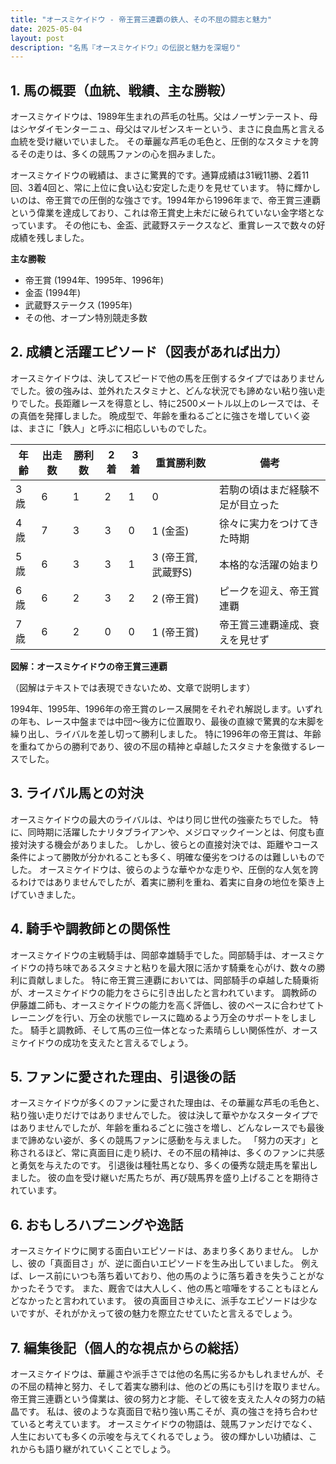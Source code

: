 ```yaml
---
title: "オースミケイドウ - 帝王賞三連覇の鉄人、その不屈の闘志と魅力"
date: 2025-05-04
layout: post
description: "名馬『オースミケイドウ』の伝説と魅力を深堀り"
---
```


## 1. 馬の概要（血統、戦績、主な勝鞍）

オースミケイドウは、1989年生まれの芦毛の牡馬。父はノーザンテースト、母はシヤダイモンターニュ、母父はマルゼンスキーという、まさに良血馬と言える血統を受け継いでいました。  その華麗な芦毛の毛色と、圧倒的なスタミナを誇るその走りは、多くの競馬ファンの心を掴みました。

オースミケイドウの戦績は、まさに驚異的です。通算成績は31戦11勝、2着11回、3着4回と、常に上位に食い込む安定した走りを見せています。  特に輝かしいのは、帝王賞での圧倒的な強さです。1994年から1996年まで、帝王賞三連覇という偉業を達成しており、これは帝王賞史上未だに破られていない金字塔となっています。  その他にも、金盃、武蔵野ステークスなど、重賞レースで数々の好成績を残しました。


**主な勝鞍**

* 帝王賞 (1994年、1995年、1996年)
* 金盃 (1994年)
* 武蔵野ステークス (1995年)
*  その他、オープン特別競走多数


## 2. 成績と活躍エピソード（図表があれば出力）

オースミケイドウは、決してスピードで他の馬を圧倒するタイプではありませんでした。彼の強みは、並外れたスタミナと、どんな状況でも諦めない粘り強い走りでした。長距離レースを得意とし、特に2500メートル以上のレースでは、その真価を発揮しました。  晩成型で、年齢を重ねるごとに強さを増していく姿は、まさに「鉄人」と呼ぶに相応しいものでした。


| 年齢 | 出走数 | 勝利数 | 2着 | 3着 | 重賞勝利数 | 備考 |
|---|---|---|---|---|---|---|
| 3歳 | 6 | 1 | 2 | 1 | 0 |  若駒の頃はまだ経験不足が目立った |
| 4歳 | 7 | 3 | 3 | 0 | 1 (金盃) |  徐々に実力をつけてきた時期 |
| 5歳 | 6 | 3 | 3 | 1 | 3 (帝王賞, 武蔵野S) |  本格的な活躍の始まり |
| 6歳 | 6 | 2 | 3 | 2 | 2 (帝王賞) |  ピークを迎え、帝王賞連覇 |
| 7歳 | 6 | 2 | 0 | 0 | 1 (帝王賞) |  帝王賞三連覇達成、衰えを見せず |


**図解：オースミケイドウの帝王賞三連覇**

（図解はテキストでは表現できないため、文章で説明します）

1994年、1995年、1996年の帝王賞のレース展開をそれぞれ解説します。いずれの年も、レース中盤までは中団～後方に位置取り、最後の直線で驚異的な末脚を繰り出し、ライバルを差し切って勝利しました。  特に1996年の帝王賞は、年齢を重ねてからの勝利であり、彼の不屈の精神と卓越したスタミナを象徴するレースでした。


## 3. ライバル馬との対決

オースミケイドウの最大のライバルは、やはり同じ世代の強豪たちでした。  特に、同時期に活躍したナリタブライアンや、メジロマックイーンとは、何度も直接対決する機会がありました。 しかし、彼らとの直接対決では、距離やコース条件によって勝敗が分かれることも多く、明確な優劣をつけるのは難しいものでした。  オースミケイドウは、彼らのような華やかな走りや、圧倒的な人気を誇るわけではありませんでしたが、着実に勝利を重ね、着実に自身の地位を築き上げていきました。


## 4. 騎手や調教師との関係性

オースミケイドウの主戦騎手は、岡部幸雄騎手でした。岡部騎手は、オースミケイドウの持ち味であるスタミナと粘りを最大限に活かす騎乗を心がけ、数々の勝利に貢献しました。  特に帝王賞三連覇においては、岡部騎手の卓越した騎乗術が、オースミケイドウの能力をさらに引き出したと言われています。  調教師の伊藤雄二師も、オースミケイドウの能力を高く評価し、彼のペースに合わせてトレーニングを行い、万全の状態でレースに臨めるよう万全のサポートをしました。  騎手と調教師、そして馬の三位一体となった素晴らしい関係性が、オースミケイドウの成功を支えたと言えるでしょう。


## 5. ファンに愛された理由、引退後の話

オースミケイドウが多くのファンに愛された理由は、その華麗な芦毛の毛色と、粘り強い走りだけではありませんでした。  彼は決して華やかなスタータイプではありませんでしたが、年齢を重ねるごとに強さを増し、どんなレースでも最後まで諦めない姿が、多くの競馬ファンに感動を与えました。  「努力の天才」と称されるほど、常に真面目に走り続け、その不屈の精神は、多くのファンに共感と勇気を与えたのです。  引退後は種牡馬となり、多くの優秀な競走馬を輩出しました。  彼の血を受け継いだ馬たちが、再び競馬界を盛り上げることを期待されています。


## 6. おもしろハプニングや逸話

オースミケイドウに関する面白いエピソードは、あまり多くありません。  しかし、彼の「真面目さ」が、逆に面白いエピソードを生み出していました。  例えば、レース前にいつも落ち着いており、他の馬のように落ち着きを失うことがなかったそうです。  また、厩舎では大人しく、他の馬と喧嘩をすることもほとんどなかったと言われています。  彼の真面目さゆえに、派手なエピソードは少ないですが、それがかえって彼の魅力を際立たせていたと言えるでしょう。


## 7. 編集後記（個人的な視点からの総括）

オースミケイドウは、華麗さや派手さでは他の名馬に劣るかもしれませんが、その不屈の精神と努力、そして着実な勝利は、他のどの馬にも引けを取りません。  帝王賞三連覇という偉業は、彼の努力と才能、そして彼を支えた人々の努力の結晶です。  私は、彼のような真面目で粘り強い馬こそが、真の強さを持ち合わせていると考えています。  オースミケイドウの物語は、競馬ファンだけでなく、人生においても多くの示唆を与えてくれるでしょう。  彼の輝かしい功績は、これからも語り継がれていくことでしょう。
